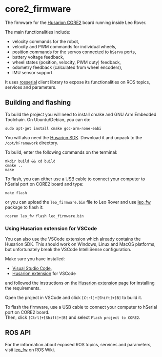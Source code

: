 # core2_firmware

The firmware for the [Husarion CORE2] board running inside Leo Rover. 

The main functionalities include:
- velocity commands for the robot,
- velocity and PWM commands for individual wheels,
- position commands for the servos connected to `hServo` ports,
- battery voltage feedback,
- wheel states (position, velocity, PWM duty) feedback,
- odometry feedback (calculated from wheel encoders),
- IMU sensor support.

It uses [rosserial] client library to expose its functionalities on ROS topics, services and parameters.

## Building and flashing
To build the project you will need to install cmake and GNU Arm Embedded Toolchain. On Ubuntu/Debian, you can do:
```
sudo apt-get install cmake gcc-arm-none-eabi
```
You will also need the [Husarion SDK]. Download it and unpack to the `/opt/hFramework` directory.

To build, enter the following commands on the terminal:
```
mkdir build && cd build
cmake ..
make
```
To flash, you can either use a USB cable to connect your computer to hSerial port on CORE2 board and type:
```
make flash
```
or you can upload the `leo_firmware.bin` file to Leo Rover and use [leo_fw] package to flash it:
```
rosrun leo_fw flash leo_firmware.bin
```

### Using Husarion extension for VSCode
You can also use the VSCode extension which already contains the Husarion SDK. This should work on Windows, Linux and MacOS platforms, but unfortunately break the VSCode IntelliSense configuration.

 Make sure you have installed:
- [Visual Studio Code],
- [Husarion extension] for VSCode

and followed the instructions on the [Husarion extension] page for installing the requirements.

Open the project in VSCode and click `[Ctrl]+[Shift]+[B]` to build it.

To flash the firmware, use a USB cable to connect your computer to hSerial port on CORE2 board. \
Then, click `[Ctrl]+[Shift]+[B]` and select `Flash project to CORE2`.

## ROS API

For the information about exposed ROS topics, services and parameters, visit [leo_fw] on ROS Wiki.


[leo_fw]: http://wiki.ros.org/leo_fw
[Visual Studio Code]: https://code.visualstudio.com
[Husarion extension]: https://marketplace.visualstudio.com/items?itemName=husarion.husarion
[Husarion CORE2]: https://husarion.com/manuals/core2/
[rosserial]: http://wiki.ros.org/rosserial
[Husarion SDK]: http://files.fictionlab.pl/husarion/Husarion_SDK-stable.zip